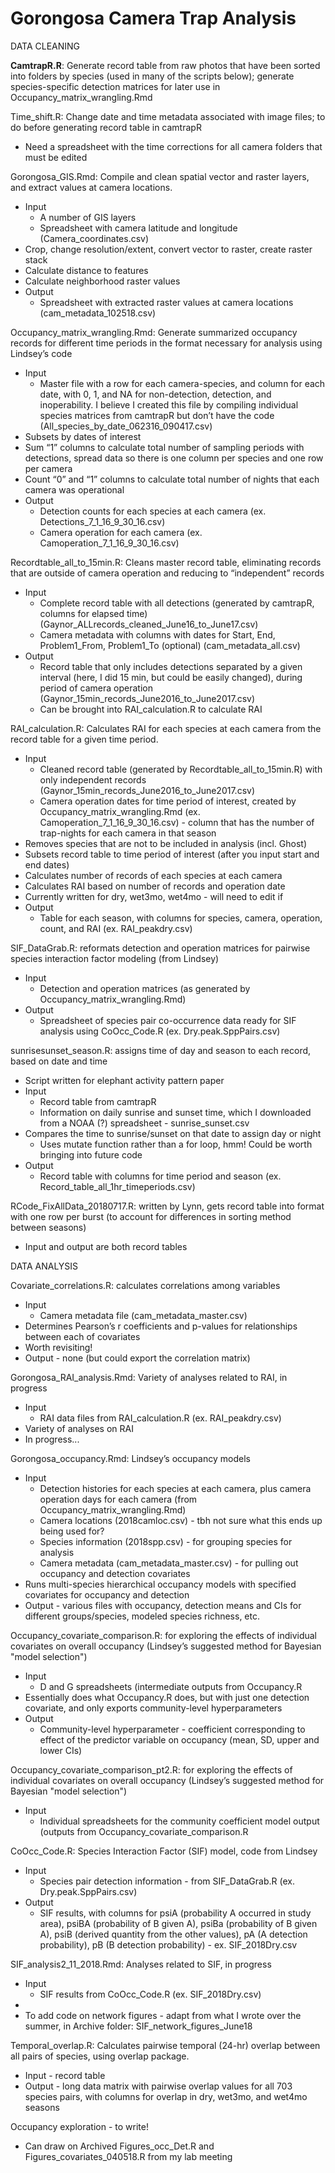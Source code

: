 # Gorongosa Camera Trap Analysis

DATA CLEANING

**CamtrapR.R**: Generate record table from raw photos that have been sorted into folders by species (used in many of the scripts below); generate species-specific detection matrices for later use in Occupancy_matrix_wrangling.Rmd

Time_shift.R: Change date and time metadata associated with image files; to do before generating record table in camtrapR
* Need a spreadsheet with the time corrections for all camera folders that must be edited

Gorongosa_GIS.Rmd: Compile and clean spatial vector and raster layers, and extract values at camera locations.
* Input
    * A number of GIS layers
    * Spreadsheet with camera latitude and longitude (Camera_coordinates.csv)
* Crop, change resolution/extent, convert vector to raster, create raster stack
* Calculate distance to features
* Calculate neighborhood raster values
* Output
    * Spreadsheet with extracted raster values at camera locations (cam_metadata_102518.csv)

Occupancy_matrix_wrangling.Rmd: Generate summarized occupancy records for different time periods in the format necessary for analysis using Lindsey’s code
* Input
    * Master file with a row for each camera-species, and column for each date, with 0, 1, and NA for non-detection, detection, and inoperability. I believe I created this file by compiling individual species matrices from camtrapR but don’t have the code (All_species_by_date_062316_090417.csv)
* Subsets by dates of interest
* Sum “1” columns to calculate total number of sampling periods with detections, spread data so there is one column per species and one row per camera
* Count “0” and “1” columns to calculate total number of nights that each camera was operational
* Output
    * Detection counts for each species at each camera (ex. Detections_7_1_16_9_30_16.csv)
    * Camera operation for each camera (ex. Camoperation_7_1_16_9_30_16.csv)

Recordtable_all_to_15min.R: Cleans master record table, eliminating records that are outside of camera operation and reducing to “independent” records 
* Input
    * Complete record table with all detections (generated by camtrapR, columns for elapsed time) (Gaynor_ALLrecords_cleaned_June16_to_June17.csv)
    * Camera metadata with columns with dates for Start, End, Problem1_From, Problem1_To (optional) (cam_metadata_all.csv)
* Output
    * Record table that only includes detections separated by a given interval (here, I did 15 min, but could be easily changed), during period of camera operation (Gaynor_15min_records_June2016_to_June2017.csv)
    * Can be brought into RAI_calculation.R to calculate RAI

RAI_calculation.R: Calculates RAI for each species at each camera from the record table for a given time period.
* Input
    * Cleaned record table (generated by Recordtable_all_to_15min.R) with only independent records (Gaynor_15min_records_June2016_to_June2017.csv)
    * Camera operation dates for time period of interest, created by Occupancy_matrix_wrangling.Rmd (ex. Camoperation_7_1_16_9_30_16.csv) - column that has the number of trap-nights for each camera in that season
* Removes species that are not to be included in analysis (incl. Ghost)
* Subsets record table to time period of interest (after you input start and end dates)
* Calculates number of records of each species at each camera
* Calculates RAI based on number of records and operation date
* Currently written for dry, wet3mo, wet4mo - will need to edit if 
* Output
    * Table for each season, with columns for species, camera, operation, count, and RAI (ex. RAI_peakdry.csv)

SIF_DataGrab.R: reformats detection and operation matrices for pairwise species interaction factor modeling (from Lindsey)
* Input
    * Detection and operation matrices (as generated by Occupancy_matrix_wrangling.Rmd)
* Output
    * Spreadsheet of species pair co-occurrence data ready for SIF analysis using CoOcc_Code.R (ex. Dry.peak.SppPairs.csv)

sunrisesunset_season.R: assigns time of day and season to each record, based on date and time
* Script written for elephant activity pattern paper
* Input
    * Record table from camtrapR
    * Information on daily sunrise and sunset time, which I downloaded from a NOAA (?) spreadsheet - sunrise_sunset.csv
* Compares the time to sunrise/sunset on that date to assign day or night
    * Uses mutate function rather than a for loop, hmm! Could be worth bringing into future code
* Output
    * Record table with columns for time period and season (ex. Record_table_all_1hr_timeperiods.csv)

RCode_FixAllData_20180717.R: written by Lynn, gets record table into format with one row per burst (to account for differences in sorting method between seasons)
* Input and output are both record tables

DATA ANALYSIS

Covariate_correlations.R: calculates correlations among variables
* Input
    * Camera metadata file (cam_metadata_master.csv)
* Determines Pearson’s r coefficients and p-values for relationships between each of covariates
* Worth revisiting!
* Output - none (but could export the correlation matrix)

Gorongosa_RAI_analysis.Rmd: Variety of analyses related to RAI, in progress
* Input
    * RAI data files from RAI_calculation.R (ex. RAI_peakdry.csv)
* Variety of analyses on RAI
* In progress...

Gorongosa_occupancy.Rmd: Lindsey’s occupancy models
* Input
    * Detection histories for each species at each camera, plus camera operation days for each camera (from Occupancy_matrix_wrangling.Rmd)
    * Camera locations (2018camloc.csv) - tbh not sure what this ends up being used for?
    * Species information (2018spp.csv) - for grouping species for analysis
    * Camera metadata (cam_metadata_master.csv) - for pulling out occupancy and detection covariates
* Runs multi-species hierarchical occupancy models with specified covariates for occupancy and detection
* Output - various files with occupancy, detection means and CIs for different groups/species, modeled species richness, etc.

Occupancy_covariate_comparison.R: for exploring the effects of individual covariates on overall occupancy (Lindsey’s suggested method for Bayesian "model selection")
* Input
    * D and G spreadsheets (intermediate outputs from Occupancy.R
* Essentially does what Occupancy.R does, but with just one detection covariate, and only exports community-level hyperparameters
* Output
    * Community-level hyperparameter - coefficient corresponding to effect of the predictor variable on occupancy (mean, SD, upper and lower CIs)
 
Occupancy_covariate_comparison_pt2.R: for exploring the effects of individual covariates on overall occupancy (Lindsey’s suggested method for Bayesian "model selection")
* Input
    * Individual spreadsheets for the community coefficient model output (outputs from Occupancy_covariate_comparison.R

CoOcc_Code.R: Species Interaction Factor (SIF) model, code from Lindsey
* Input
    * Species pair detection information - from SIF_DataGrab.R (ex. Dry.peak.SppPairs.csv)
* Output
    * SIF results, with columns for psiA (probability A occurred in study area), psiBA (probability of B given A), psiBa (probability of B given A), psiB (derived quantity from the other values), pA (A detection probability), pB (B detection probability) - ex. SIF_2018Dry.csv

SIF_analysis2_11_2018.Rmd: Analyses related to SIF, in progress
* Input
    * SIF results from CoOcc_Code.R (ex. SIF_2018Dry.csv)
* 
* To add code on network figures - adapt from what I wrote over the summer, in Archive folder: SIF_network_figures_June18

Temporal_overlap.R: Calculates pairwise temporal (24-hr) overlap between all pairs of species, using overlap package.
* Input - record table
* Output - long data matrix with pairwise overlap values for all 703 species pairs, with columns for overlap in dry, wet3mo, and wet4mo seasons

Occupancy exploration - to write!
* Can draw on Archived Figures_occ_Det.R and Figures_covariates_040518.R from my lab meeting
